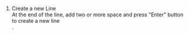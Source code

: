 1. Create a new Line   
   At the end of the line, add two or more space and press "Enter"
   button to create a new line <br>.